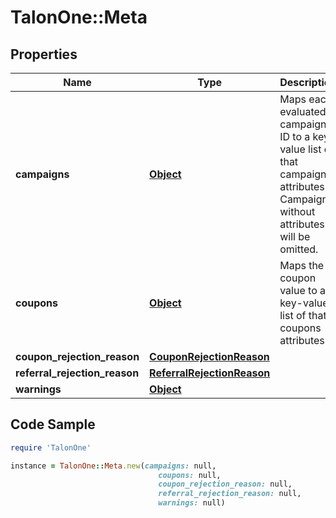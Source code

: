 # TalonOne::Meta

## Properties

Name | Type | Description | Notes
------------ | ------------- | ------------- | -------------
**campaigns** | [**Object**](.md) | Maps each evaluated campaign ID to a key-value list of that campaigns attributes. Campaigns without attributes will be omitted. | [optional] 
**coupons** | [**Object**](.md) | Maps the coupon value to a key-value list of that coupons attributes. | [optional] 
**coupon_rejection_reason** | [**CouponRejectionReason**](CouponRejectionReason.md) |  | [optional] 
**referral_rejection_reason** | [**ReferralRejectionReason**](ReferralRejectionReason.md) |  | [optional] 
**warnings** | [**Object**](.md) |  | [optional] 

## Code Sample

```ruby
require 'TalonOne'

instance = TalonOne::Meta.new(campaigns: null,
                                 coupons: null,
                                 coupon_rejection_reason: null,
                                 referral_rejection_reason: null,
                                 warnings: null)
```


